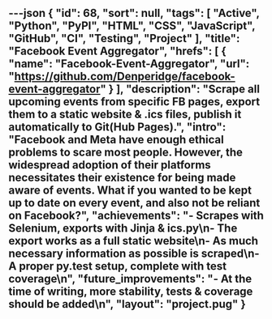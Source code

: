 ---json
{
  "id": 68,
  "sort": null,
  "tags": [
    "Active",
    "Python",
    "PyPI",
    "HTML",
    "CSS",
    "JavaScript",
    "GitHub",
    "CI",
    "Testing",
    "Project"
  ],
  "title": "Facebook Event Aggregator",
  "hrefs": [
    {
      "name": "Facebook-Event-Aggregator",
      "url": "https://github.com/Denperidge/facebook-event-aggregator"
    }
  ],
  "description": "Scrape all upcoming events from specific FB pages, export them to a static website & .ics files, publish it automatically to Git(Hub Pages).",
  "intro": "Facebook and Meta have enough ethical problems to scare most people. However, the widespread adoption of their platforms necessitates their existence for being made aware of events. What if you wanted to be kept up to date on every event, and also not be reliant on Facebook?",
  "achievements": "- Scrapes with Selenium, exports with Jinja & ics.py\n- The export works as a full static website\n- As much necessary information as possible is scraped\n- A proper py.test setup, complete with test coverage\n",
  "future_improvements": "- At the time of writing, more stability, tests & coverage should be added\n",
  "layout": "project.pug"
}
---